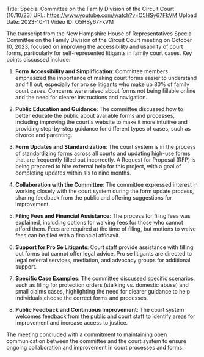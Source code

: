 Title: Special Committee on the Family Division of the Circuit Court (10/10/23)
URL: https://www.youtube.com/watch?v=O5HSy67FkVM
Upload Date: 2023-10-11
Video ID: O5HSy67FkVM

The transcript from the New Hampshire House of Representatives Special Committee on the Family Division of the Circuit Court meeting on October 10, 2023, focused on improving the accessibility and usability of court forms, particularly for self-represented litigants in family court cases. Key points discussed include:

1. **Form Accessibility and Simplification**: Committee members emphasized the importance of making court forms easier to understand and fill out, especially for pro se litigants who make up 80% of family court cases. Concerns were raised about forms not being fillable online and the need for clearer instructions and navigation.

2. **Public Education and Guidance**: The committee discussed how to better educate the public about available forms and processes, including improving the court's website to make it more intuitive and providing step-by-step guidance for different types of cases, such as divorce and parenting.

3. **Form Updates and Standardization**: The court system is in the process of standardizing forms across all courts and updating high-use forms that are frequently filled out incorrectly. A Request for Proposal (RFP) is being prepared to hire external help for this project, with a goal of completing updates within six to nine months.

4. **Collaboration with the Committee**: The committee expressed interest in working closely with the court system during the form update process, sharing feedback from the public and offering suggestions for improvement.

5. **Filing Fees and Financial Assistance**: The process for filing fees was explained, including options for waiving fees for those who cannot afford them. Fees are required at the time of filing, but motions to waive fees can be filed with a financial affidavit.

6. **Support for Pro Se Litigants**: Court staff provide assistance with filling out forms but cannot offer legal advice. Pro se litigants are directed to legal referral services, mediation, and advocacy groups for additional support.

7. **Specific Case Examples**: The committee discussed specific scenarios, such as filing for protection orders (stalking vs. domestic abuse) and small claims cases, highlighting the need for clearer guidance to help individuals choose the correct forms and processes.

8. **Public Feedback and Continuous Improvement**: The court system welcomes feedback from the public and court staff to identify areas for improvement and increase access to justice.

The meeting concluded with a commitment to maintaining open communication between the committee and the court system to ensure ongoing collaboration and improvement in court processes and forms.